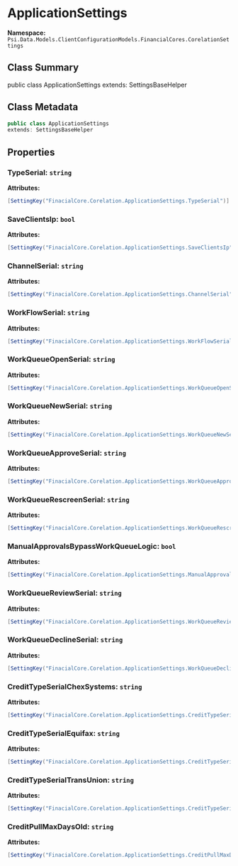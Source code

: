 # ApplicationSettings

**Namespace:** `Psi.Data.Models.ClientConfigurationModels.FinancialCores.CorelationSettings`

## Class Summary

public class ApplicationSettings
extends: SettingsBaseHelper

## Class Metadata

```typescript
public class ApplicationSettings
extends: SettingsBaseHelper
```

## Properties

### TypeSerial: `string`

**Attributes:**
```csharp
[SettingKey("FinacialCore.Corelation.ApplicationSettings.TypeSerial")]
```

### SaveClientsIp: `bool`

**Attributes:**
```csharp
[SettingKey("FinacialCore.Corelation.ApplicationSettings.SaveClientsIp")]
```

### ChannelSerial: `string`

**Attributes:**
```csharp
[SettingKey("FinacialCore.Corelation.ApplicationSettings.ChannelSerial")]
```

### WorkFlowSerial: `string`

**Attributes:**
```csharp
[SettingKey("FinacialCore.Corelation.ApplicationSettings.WorkFlowSerial")]
```

### WorkQueueOpenSerial: `string`

**Attributes:**
```csharp
[SettingKey("FinacialCore.Corelation.ApplicationSettings.WorkQueueOpenSerial")]
```

### WorkQueueNewSerial: `string`

**Attributes:**
```csharp
[SettingKey("FinacialCore.Corelation.ApplicationSettings.WorkQueueNewSerial")]
```

### WorkQueueApproveSerial: `string`

**Attributes:**
```csharp
[SettingKey("FinacialCore.Corelation.ApplicationSettings.WorkQueueApproveSerial")]
```

### WorkQueueRescreenSerial: `string`

**Attributes:**
```csharp
[SettingKey("FinacialCore.Corelation.ApplicationSettings.WorkQueueRescreenSerial")]
```

### ManualApprovalsBypassWorkQueueLogic: `bool`

**Attributes:**
```csharp
[SettingKey("FinacialCore.Corelation.ApplicationSettings.ManualApprovalsBypassWorkQueueLogic")]
```

### WorkQueueReviewSerial: `string`

**Attributes:**
```csharp
[SettingKey("FinacialCore.Corelation.ApplicationSettings.WorkQueueReviewSerial")]
```

### WorkQueueDeclineSerial: `string`

**Attributes:**
```csharp
[SettingKey("FinacialCore.Corelation.ApplicationSettings.WorkQueueDeclineSerial")]
```

### CreditTypeSerialChexSystems: `string`

**Attributes:**
```csharp
[SettingKey("FinacialCore.Corelation.ApplicationSettings.CreditTypeSerialChexSystems")]
```

### CreditTypeSerialEquifax: `string`

**Attributes:**
```csharp
[SettingKey("FinacialCore.Corelation.ApplicationSettings.CreditTypeSerialEquifax")]
```

### CreditTypeSerialTransUnion: `string`

**Attributes:**
```csharp
[SettingKey("FinacialCore.Corelation.ApplicationSettings.CreditTypeSerialTransUnion")]
```

### CreditPullMaxDaysOld: `string`

**Attributes:**
```csharp
[SettingKey("FinacialCore.Corelation.ApplicationSettings.CreditPullMaxDaysOld")]
```
